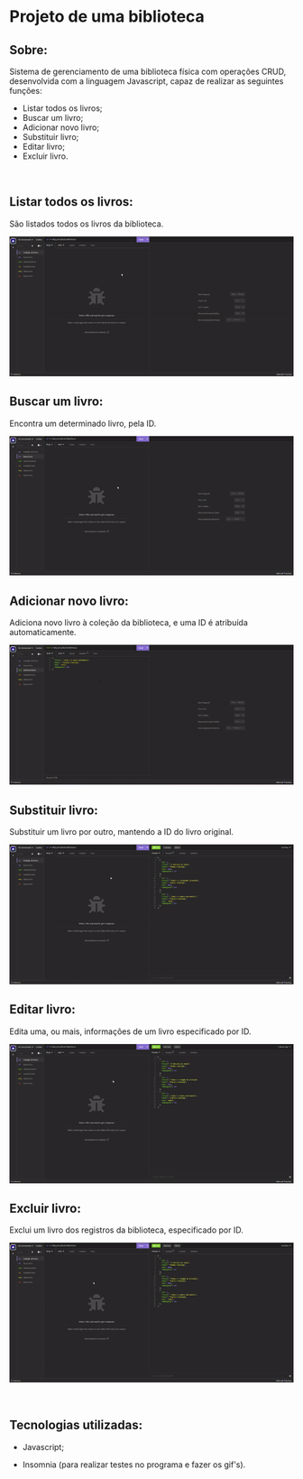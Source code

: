 # Projeto de uma biblioteca

## Sobre:

Sistema de gerenciamento de uma biblioteca física com operações CRUD, desenvolvida com a linguagem Javascript, capaz de realizar as seguintes funções:

- Listar todos os livros;
- Buscar um livro;
- Adicionar novo livro;
- Substituir livro;
- Editar livro;
- Excluir livro.

</br>

## Listar todos os livros:

São listados todos os livros da biblioteca.

![](./imagens/listar-Livros.gif)


## Buscar um livro:

Encontra um determinado livro, pela ID.

![](./imagens/buscar-livros.gif)


## Adicionar novo livro:

Adiciona novo livro à coleção da biblioteca, e uma ID é atribuída automaticamente.

![](./imagens/adicionar-livro.gif)


## Substituir livro:

Substituir um livro por outro, mantendo a ID do livro original.

![](./imagens/substitui-livro.gif)


## Editar livro:

Edita uma, ou mais, informações de um livro especificado por ID.

![](./imagens/altera-livro.gif)


## Excluir livro:

Exclui um livro dos registros da biblioteca, especificado por ID.

![](./imagens/exclui-livro.gif)



</br>

## Tecnologias utilizadas:

- Javascript;

- Insomnia (para realizar testes no programa e fazer os gif's).